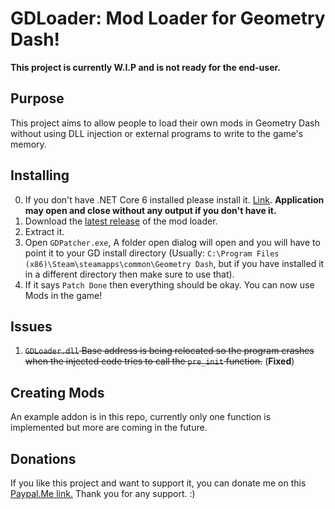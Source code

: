 # GDLoader: Mod Loader for Geometry Dash!

**This project is currently W.I.P and is not ready for the end-user.**

## Purpose
This project aims to allow people to load their own mods in Geometry Dash without using DLL injection or external programs to write to the game's memory.

## Installing
0. If you don't have .NET Core 6 installed please install it. [Link](https://dotnet.microsoft.com/en-us/download/dotnet/thank-you/runtime-6.0.16-windows-x86-installer?cid=getdotnetcore). **Application may open and close without any output if you don't have it.**
1. Download the [latest release](https://github.com/Bonkeyzz/GDLoader/releases) of the mod loader.
2. Extract it.
3. Open `GDPatcher.exe`, A folder open dialog will open and you will have to point it to your GD install directory (Usually: `C:\Program Files (x86)\Steam\steamapps\common\Geometry Dash`, but if you have installed it in a different directory then make sure to use that).
4. If it says `Patch Done` then everything should be okay. You can now use Mods in the game!

## Issues
1. ~~`GDLoader.dll` Base address is being relocated so the program crashes when the injected code tries to call the `pre_init` function.~~ (**Fixed**)

## Creating Mods
An example addon is in this repo, currently only one function is implemented but more are coming in the future.

## Donations
If you like this project and want to support it, you can donate me on this [Paypal.Me link.](https://www.paypal.com/paypalme/bonkeyzz) Thank you for any support. :)
